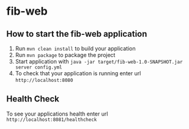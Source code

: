 # fib-web

How to start the fib-web application
---

1. Run `mvn clean install` to build your application
2. Run `mvn package` to package the project
3. Start application with `java -jar target/fib-web-1.0-SNAPSHOT.jar server config.yml`
4. To check that your application is running enter url `http://localhost:8080`

Health Check
---

To see your applications health enter url `http://localhost:8081/healthcheck`
